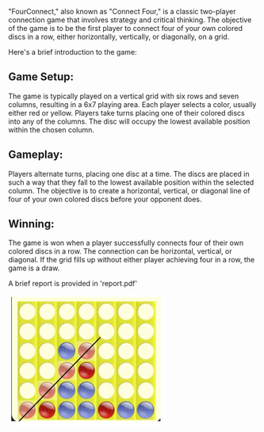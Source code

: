 "FourConnect," also known as "Connect Four," is a classic two-player connection game that involves strategy and critical thinking. The objective of the game is to be the first player to connect four of your own colored discs in a row, either horizontally, vertically, or diagonally, on a grid.

Here's a brief introduction to the game:

## Game Setup:

  The game is typically played on a vertical grid with six rows and seven columns, resulting in a 6x7 playing area.
  Each player selects a color, usually either red or yellow.
  Players take turns placing one of their colored discs into any of the columns. The disc will occupy the lowest available position within the chosen column.

## Gameplay:

  Players alternate turns, placing one disc at a time.
  The discs are placed in such a way that they fall to the lowest available position within the selected column.
  The objective is to create a horizontal, vertical, or diagonal line of four of your own colored discs before your opponent does.

## Winning:

  The game is won when a player successfully connects four of their own colored discs in a row.
  The connection can be horizontal, vertical, or diagonal.
  If the grid fills up without either player achieving four in a row, the game is a draw.

A brief report is provided in 'report.pdf'

<img src="https://github.com/armanakbari/FourConnectAI/blob/main/setup.JPG">

